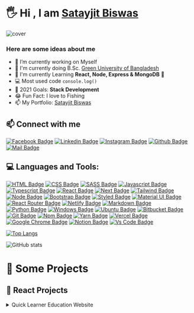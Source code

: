 # 🖐 Hi , I am [Satayjit Biswas](https://coderchef.net/templatemonster/coderchef/)


![cover](https://i.ibb.co/2hd2mhL/Happy-Holidays.png)
### Here are some ideas about me

- 🔭 I’m currently working on Myself
- 🏫 I'm currently doing B.Sc. [Green University of Bangladesh](https://green.edu.bd/)
- 🌱 I'm currently Learning **React, Node, Express & MongoDB** 🤣
- 💻 Most used code `console.log()`
- 🎯 2021 Goals: **Stack Development**
- 😂 Fun Fact: I love to Fishing
- 📫 My Portfolio: [Satayjit Biswas](https://coderchef.net/templatemonster/coderchef/)




## 📫 Connect with me



[![Facebook Badge](https://img.shields.io/badge/Facebook-1877F2?style=for-the-badge&logo=facebook&logoColor=white)](https://www.facebook.com/satayjit.biswas.1/)
[![Linkedin Badge](https://img.shields.io/badge/LinkedIn-0077B5?style=for-the-badge&logo=linkedin&logoColor=white)](https://www.linkedin.com/in/satayjit-biswas-240407185/)
[![Instagram Badge](https://img.shields.io/badge/Instagram-E4405F?style=for-the-badge&logo=instagram&logoColor=white)](https://www.instagram.com/satayjitbiswastitu/)
[![Github Badge](https://img.shields.io/badge/GitHub-100000?style=for-the-badge&logo=github&logoColor=white)](https://github.com/Satayjit-Biswas)
[![Mail Badge](https://img.shields.io/badge/Gmail-D14836?style=for-the-badge&logo=gmail&logoColor=white)](mailto:satayjitbiswas1@gmail.com)


## 💻 Languages and Tools:
[![HTML Badge](https://img.shields.io/badge/HTML5-E34F26?style=for-the-badge&logo=html5&logoColor=white)](#)
[![CSS Badge](https://img.shields.io/badge/CSS3-1572B6?style=for-the-badge&logo=css3&logoColor=white)](#)
[![SASS Badge](https://img.shields.io/badge/Sass-CC6699?style=for-the-badge&logo=sass&logoColor=white)](#)
[![Javascript Badge](https://img.shields.io/badge/JavaScript-F7DF1E?style=for-the-badge&logo=javascript&logoColor=black)](#)
[![Typescript Badge](https://img.shields.io/badge/typeScript-0078D6?style=for-the-badge&logo=typeScript&logoColor=white)](#)
[![React Badge](https://img.shields.io/badge/React-20232A?style=for-the-badge&logo=react&logoColor=61DAFB)](#)
[![Next Badge](https://img.shields.io/badge/NextJS-000?style=for-the-badge&logo=nextjs&logoColor=61DAFB)](#)
[![Tailwind Badge](https://img.shields.io/badge/Tailwind_CSS-38B2AC?style=for-the-badge&logo=tailwind-css&logoColor=white)](#)
[![Node Badge](https://img.shields.io/badge/Node.js-43853D?style=for-the-badge&logo=node.js&logoColor=white)](#)
[![Bootstrap Badge](https://img.shields.io/badge/Bootstrap-563D7C?style=for-the-badge&logo=bootstrap&logoColor=white)](#)
[![Styled Badge](https://img.shields.io/badge/styled--components-DB7093?style=for-the-badge&logo=styled-components&logoColor=white)](#)
[![Material UI Badge](https://img.shields.io/badge/Material--UI-0081CB?style=for-the-badge&logo=material-ui&logoColor=white)](#)
[![React Router Badge](https://img.shields.io/badge/React_Router-CA4245?style=for-the-badge&logo=react-router&logoColor=white)](#)
[![Netlify Badge](https://img.shields.io/badge/Netlify-00C7B7?style=for-the-badge&logo=netlify&logoColor=white)](#)
[![Markdown Badge](https://img.shields.io/badge/Markdown-000000?style=for-the-badge&logo=markdown&logoColor=white)](#)
[![Python Badge](https://img.shields.io/badge/Python-14354C?style=for-the-badge&logo=python&logoColor=white)](#)
[![Windows Badge](https://img.shields.io/badge/Windows-0078D6?style=for-the-badge&logo=windows&logoColor=white)](#)
[![Ubuntu Badge](https://img.shields.io/badge/Ubuntu-E95420?style=for-the-badge&logo=ubuntu&logoColor=white)](#)
[![Bitbucket Badge](https://img.shields.io/badge/Bitbucket-330F63?style=for-the-badge&logo=bitbucket&logoColor=white)](#)
[![Git Badge](https://img.shields.io/badge/git-f34f29?style=for-the-badge&logo=git&logoColor=white)](#)
[![Npm Badge](https://img.shields.io/badge/npm-d7141a?style=for-the-badge&logo=npm&logoColor=white)](#)
[![Yarn Badge](https://img.shields.io/badge/yarn-0078D6?style=for-the-badge&logo=yarn&logoColor=white)](#)
[![Vercel Badge](https://img.shields.io/badge/vercel-000?style=for-the-badge&logo=vercel&logoColor=white)](#)
[![Google Chrome Badge](https://img.shields.io/badge/google_chrome-556532?style=for-the-badge&logo=googlechrome&logoColor=white)](#)
[![Notion Badge](https://img.shields.io/badge/notion-000?style=for-the-badge&logo=notion&logoColor=white)](#)
[![Vs Code Badge](https://img.shields.io/badge/Visual_Studio_Code-0078D6?style=for-the-badge&logo=visualstudiocode&logoColor=white)](#)

[![Top Langs](https://github-readme-stats.vercel.app/api/top-langs/?username=Satayjit-Biswas&layout=compact)](https://github.com/Satayjit-Biswas/github-readme-stats)


![GitHub stats](https://github-readme-stats.vercel.app/api?username=Satayjit-Biswas&show_icons=true&theme=dark)


# 🚀 Some Projects

## 📢 React Projects

<details>
<summary>Quick Learner Education Website</summary>

1. Live Demo: https://thirsty-saha-83cc35.netlify.app/
2. Github Code: https://github.com/Satayjit-Biswas/quick-lerner.git
3. Technology : React JS, Bootstrap CSS
![ss](https://i.ibb.co/jgsbxhY/screencapture-thirsty-saha-83cc35-netlify-app-2021-11-17-00-21-10.png)
</details>


